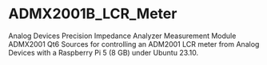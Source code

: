 # ADMX2001B_LCR_Meter
Analog Devices Precision Impedance Analyzer Measurement Module ADMX2001
Qt6 Sources for controlling an ADM2001 LCR meter from Analog Devices with a Raspberry Pi 5 (8 GB) under Ubuntu 23.10.
